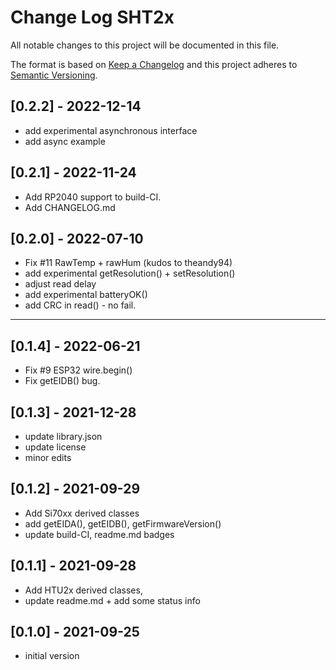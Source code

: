 # Change Log SHT2x

All notable changes to this project will be documented in this file.

The format is based on [Keep a Changelog](http://keepachangelog.com/)
and this project adheres to [Semantic Versioning](http://semver.org/).


## [0.2.2] - 2022-12-14
- add experimental asynchronous interface
- add async example


## [0.2.1] - 2022-11-24
- Add RP2040 support to build-CI.
- Add CHANGELOG.md

## [0.2.0] - 2022-07-10
- Fix #11 RawTemp + rawHum (kudos to theandy94)
- add experimental getResolution() + setResolution()
- adjust read delay
- add experimental batteryOK()
- add CRC in read() - no fail.

----

## [0.1.4] - 2022-06-21
- Fix #9 ESP32 wire.begin()
- Fix getEIDB() bug.

## [0.1.3] - 2021-12-28
- update library.json 
- update license
- minor edits

## [0.1.2] - 2021-09-29  
- Add Si70xx derived classes
- add getEIDA(), getEIDB(), getFirmwareVersion()
- update build-CI, readme.md badges

## [0.1.1] - 2021-09-28  
- Add HTU2x derived classes,
- update readme.md + add some status info

## [0.1.0] - 2021-09-25
- initial version

